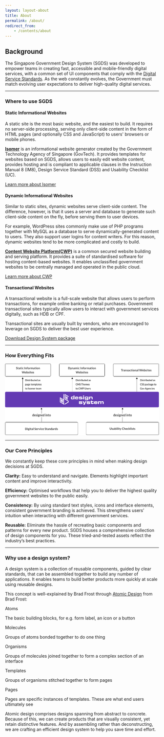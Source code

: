 ```yaml
---
layout: layout-about
title: About
permalink: /about/
redirect_from:
    - /contents/about
---
```

Background
----------

The Singapore Government Design System (SGDS) was developed to empower teams in creating fast, accessible and mobile-friendly digital services, with a common set of UI components that comply with the [Digital Service Standards](https://www.tech.gov.sg/digital-service-standards/). As the web constantly evolves, the Government must match evolving user expectations to deliver high-quality digital services.

* * *

### Where to use SGDS

#### Static Informational Websites

A static site is the most basic website, and the easiest to build. It requires no server-side processing, serving only client-side content in the form of HTML pages (and optionally CSS and JavaScript) to users' browsers or mobile phones.

**[Isomer](https://www.isomer.gov.sg/)** is an informational website generator created by the Government Technology Agency of Singapore (GovTech). It provides templates for websites based on SGDS, allows users to easily edit website content, provides hosting and is compliant to applicable clauses in the Instruction Manual 8 (IM8), Design Service Standard (DSS) and Usability Checklist (UC).

[Learn more about Isomer](https://isomer.gov.sg/)

#### Dynamic Informational Websites

Similar to static sites, dynamic websites serve client-side content. The difference, however, is that it uses a server and database to generate such client-side content on the fly, before serving them to user devices.

For example, WordPress sites commonly make use of PHP programs together with MySQL as a database to serve dynamically-generated content to users. They also support user logins for content writers. For this reason, dynamic websites tend to be more complicated and costly to build.

**[Content Website Platform(CWP)](https://www.xtremax.com/discover-cwp)** is a common secured website building and serving platform. It provides a suite of standardised software for hosting content-based websites. It enables unclassified government websites to be centrally managed and operated in the public cloud.

[Learn more about CWP](https://www.xtremax.com/discover-cwp)

#### Transactional Websites

A transactional website is a full-scale website that allows users to perform transactions, for example online banking or retail purchases. Government transactional sites typically allow users to interact with government services digitally, such as HDB or CPF.

Transactional sites are usually built by vendors, who are encouraged to leverage on SGDS to deliver the best user experience.

[Download Design System package](/assets/downloads/sgds-govtech.zip)

* * *

### How Everything Fits

![relationships](/assets/img/img_relationships.png)

* * *

### Our Core Principles

We constantly keep these core principles in mind when making design decisions at SGDS.

**Clarity:** Easy to understand and navigate. Elements highlight important content and improve interactivity.

**Efficiency:** Optimised workflows that help you to deliver the highest quality government websites to the public easily.

**Consistency:** By using standard text styles, icons and interface elements, consistent government branding is achieved. This strengthens users’ intuition when interacting with different government services.

**Reusable:** Eliminate the hassle of recreating basic components and patterns for every new product. SGDS houses a comprehensive collection of design components for you. These tried-and-tested assets reflect the industry’s best practices.

* * *

### Why use a design system?

A design system is a collection of reusable components, guided by clear standards, that can be assembled together to build any number of applications. It enables teams to build better products more quickly at scale using reusable designs.

This concept is well-explained by Brad Frost through [Atomic Design](http://bradfrost.com/blog/post/atomic-web-design/) from Brad Frost:

Atoms

The basic building blocks, for e.g. form label, an icon or a button

Molecules

Groups of atoms bonded together to do one thing

Organisms

Groups of molecules joined together to form a complex section of an interface

Templates

Groups of organisms stitched together to form pages

Pages

Pages are specific instances of templates. These are what end users ultimately see

Atomic design comprises designs spanning from abstract to concrete. Because of this, we can create products that are visually consistent, yet retain distinctive features. And by assembling rather than deconstructing, we are crafting an efficient design system to help you save time and effort.
